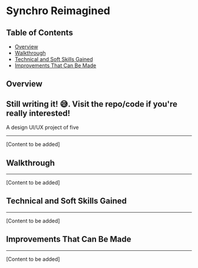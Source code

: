 # Synchro Reimagined

## Table of Contents

- [Overview](#overview)
- [Walkthrough](#walkthrough)
- [Technical and Soft Skills Gained](#technical-and-soft-skills-gained)
- [Improvements That Can Be Made](#improvements-that-can-be-made)

## Overview

## Still writing it! 😅. Visit the repo/code if you're really interested!

A design UI/UX project of five

---

[Content to be added]

## Walkthrough

---

[Content to be added]

## Technical and Soft Skills Gained

---

[Content to be added]

## Improvements That Can Be Made

---

[Content to be added]
